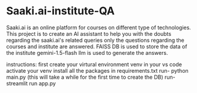 # Saaki.ai-institute-QA
Saaki.ai is an online platform for courses on different type of technologies.
This project is to create an AI assistant to help you with the doubts regarding the saaki.ai's related queries
only the questions regarding the courses and institute are answered.
FAISS DB is used to store the data of the institute
gemini-1.5-flash llm is used to generate the answers.


instructions:
first create your virtural environment venv in your vs code
activate your venv
install all the packages in requirements.txt
run- python main.py (this will take a while for the first time to create the DB)
run- streamlit run app.py
